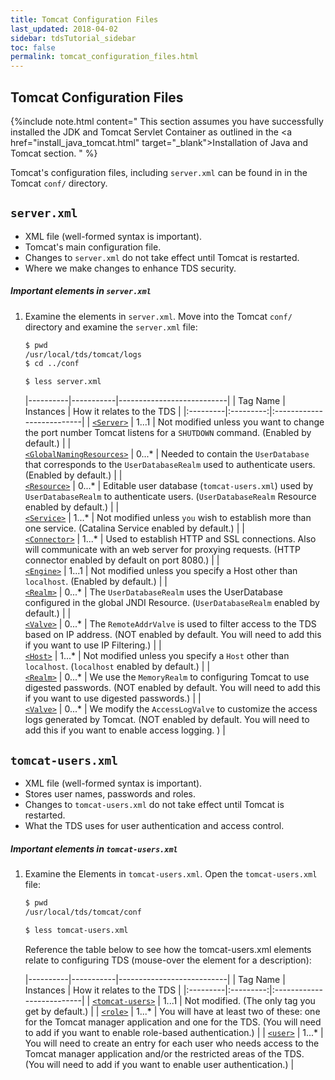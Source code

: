 ```yaml
---
title: Tomcat Configuration Files
last_updated: 2018-04-02
sidebar: tdsTutorial_sidebar
toc: false
permalink: tomcat_configuration_files.html
---
```


## Tomcat Configuration Files

{%include note.html content="
This section assumes you have successfully installed the JDK and Tomcat Servlet Container as outlined in the <a href=\"install_java_tomcat.html\" target=\"_blank\">Installation of Java and Tomcat</a> section.
" %}

Tomcat's configuration files, including `server.xml` can be found in in the Tomcat `conf/` directory.


## `server.xml`

* XML file (well-formed syntax is important).
* Tomcat's main configuration file.
* Changes to `server.xml` do not take effect until Tomcat is restarted.
* Where we make changes to enhance TDS security.

##### Important elements in `server.xml`

1. Examine the elements in `server.xml`.
   Move into the Tomcat `conf/` directory and examine the `server.xml` file:

   ~~~bash
   $ pwd
   /usr/local/tds/tomcat/logs
   $ cd ../conf

   $ less server.xml
   ~~~

   |----------|-----------|---------------------------|
   | Tag Name | Instances | How it relates to the TDS |
   |:---------|:---------:|:--------------------------|
   | <a href="http://tomcat.apache.org/tomcat-8.5-doc/config/server.html" title="The Server element represents the entire Catalina servlet container as a whole. It is the single outermost element in server.xml" target="_blank"><code>&lt;Server&gt;</code></a> | 1...1 | Not modified unless you want to change the port number Tomcat listens for a <code>SHUTDOWN</code> command. (Enabled by default.) |
   | <a href="http://tomcat.apache.org/tomcat-8.5-doc/config/globalresources.html" title="The GlobalNamingResources element defines the global Java Naming and Directory Interface (JNDI) resources for the Server." target="_blank"><code>  &lt;GlobalNamingResources&gt;</code></a> | 0...\* | Needed to contain the <code>UserDatabase</code> that corresponds to the <code>UserDatabaseRealm</code> used to authenticate users. (Enabled by default.) |
   | <a href="http://tomcat.apache.org/tomcat-8.5-doc/config/resources.html" title="The Resource element represents a static resource from which classes will be loaded and static files will be served." target="_blank"><code>    &lt;Resource&gt;</code></a> | 0...\* | Editable user database (<code>tomcat-users.xml</code>) used by <code>UserDatabaseRealm</code> to authenticate users. (<code>UserDatabaseRealm</code> Resource enabled by default.) |
   | <a href="http://tomcat.apache.org/tomcat-8.5-doc/config/service.html" title="The Service element represents the combination of one or more Connector components that share a single Engine component for processing incoming requests. The top Tomcat service is named Catalina (hence the log file name of catalina.out)." target="_blank"><code>  &lt;Service&gt;</code></a> | 1...\* | Not modified unless <code>you</code> wish to establish more than one service. (Catalina Service enabled by default.) |
   | <a href="http://tomcat.apache.org/tomcat-8.5-doc/connectors.html" title="The Connector element forward requests to the Engine using a specific protocol and returns the results to the requesting client." target="_blank"><code>  &lt;Connector&gt;</code></a> | 1...\* | Used to establish HTTP and SSL connections. Also will communicate with an web server for proxying requests. (HTTP connector enabled by default on port 8080.) |
   | <a href="http://tomcat.apache.org/tomcat-8.5-doc/config/engine.html" title="The Engine element represents the entire request processing machinery associated with a particular Catlina Service." target="_blank"><code>  &lt;Engine&gt;</code></a> | 1...1 | Not modified unless you specify a Host other than <code>localhost</code>. (Enabled by default.) |
   | <a  href="http://tomcat.apache.org/tomcat-8.5-doc/config/realm.html" title="The Realm element represents a database of usernames, passwords, and roles (groups) assigned to those users." target="_blank"><code>    &lt;Realm&gt;</code></a> | 0...\* | The <code>UserDatabaseRealm</code> uses the </code>UserDatabase</code> configured in the global JNDI Resource. (<code>UserDatabaseRealm</code> enabled by default.) |
   | <a href="http://tomcat.apache.org/tomcat-8.5-doc/config/valve.html" title="The Valve element represents a component that will be inserted into the request processing pipeline for the associated containing element." target="_blank"><code>    &lt;Valve&gt;</code></a> | 0...\* | The <code>RemoteAddrValve</code> is used to filter access to the TDS based on IP address. (NOT enabled by default. You will need to add this if you want to use IP Filtering.) |
   | <a href="http://tomcat.apache.org/tomcat-8.5-doc/config/host.html" title="The Host element represents a virtual host." target="_blank"><code>    &lt;Host&gt;</code></a> | 1...\* | Not modified unless you specify a <code>Host</code> other than <code>localhost</code>. (<code>localhost</code> enabled by default.) |
   | <a href="http://tomcat.apache.org/tomcat-8.5-doc/config/realm.html" title="The Realm element represents a database of usernames, passwords, and roles (groups) assigned to those users." target="_blank"><code>     &lt;Realm&gt;</code></a> | 0...\* | We use the <code>MemoryRealm</code> to configuring Tomcat to use digested passwords. (NOT enabled by default. You will need to add this if you want to use digested passwords.) |
   | <a href="http://tomcat.apache.org/tomcat-8.5-doc/config/valve.html" title="The Valve element represents a component that will be inserted into the request processing pipeline for the associated containing element." target="_blank"><code>      &lt;Valve&gt;</code></a> | 0...\* | We modify the <code>AccessLogValve</code> to customize the access logs generated by Tomcat. (NOT enabled by default. You will need to add this if you want to enable access logging. ) |

## `tomcat-users.xml`

* XML file (well-formed syntax is important).
* Stores user names, passwords and roles.
* Changes to `tomcat-users.xml` do not take effect until Tomcat is restarted.
* What the TDS uses for user authentication and access control.


##### Important elements in `tomcat-users.xml`

1. Examine the Elements in `tomcat-users.xml`.
   Open the `tomcat-users.xml` file:

   ~~~bash
   $ pwd
   /usr/local/tds/tomcat/conf

   $ less tomcat-users.xml
   ~~~

   Reference the table below to see how the tomcat-users.xml elements relate to configuring TDS (mouse-over the element for a description):

   |----------|-----------|---------------------------|
   | Tag Name | Instances | How it relates to the TDS |
   |:---------|:---------:|:--------------------------|
   | <a href="http://tomcat.apache.org/tomcat-8.5-doc/realm-howto.html#UserDatabaseRealm" title="The tomcat-users element represents the single outermost element in tomcat-users.xml" target="_blank"><code>&lt;tomcat-users&gt;</code></a> | 1...1 | Not modified. (The only tag you get by default.) |
   | <a href="http://tomcat.apache.org/tomcat-8.5-doc/realm-howto.html#UserDatabaseRealm" title="The role element defines one role or group a user can belong to." target="_blank"><code>&lt;role&gt;</code></a> | 1...\* | You will have at least two of these: one for the Tomcat manager application and one for the TDS. (You will need to add if you want to enable role-based authentication.) |
   | <a href="http://tomcat.apache.org/tomcat-8.5-doc/realm-howto.html#UserDatabaseRealm" title="The user element represents one valid user." target="_blank"><code>&lt;user&gt;</code></a> | 1...\* | You will need to create an entry for each user who needs access to the Tomcat manager application and/or the restricted areas of the TDS. (You will need to add if you want to enable user authentication.) |
